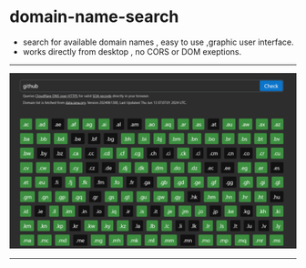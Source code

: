 # domain-name-search

* search for available domain names , easy to use ,graphic user interface.
* works directly from desktop , no CORS or DOM exeptions.
********************************************************************************************************
![Alt Text](domains.png)
********************************************************************************************************

